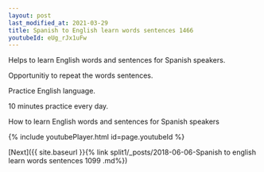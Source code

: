```yaml
---
layout: post
last_modified_at: 2021-03-29
title: Spanish to English learn words sentences 1466 
youtubeId: eUg_rJx1uFw
---
```

 
 
Helps to learn English words and sentences for Spanish speakers.

Opportunitiy to repeat the words sentences. 

Practice English language. 
 
10 minutes practice every day. 
 
How to learn English words and sentences for Spanish speakers 
 
{% include youtubePlayer.html id=page.youtubeId %}
 
 
[Next]({{ site.baseurl }}{% link  split1/_posts/2018-06-06-Spanish to english learn words sentences 1099 .md%})
 
